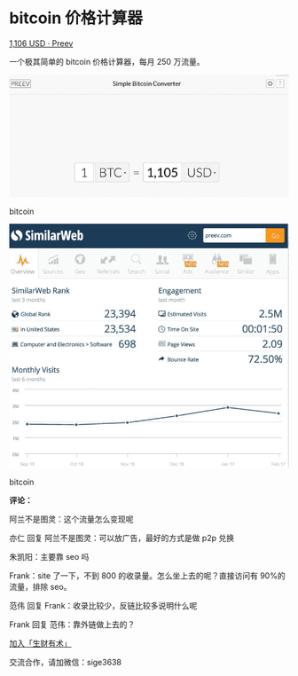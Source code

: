 # bitcoin 价格计算器

[1,106 USD · Preev](http://preev.com/)

一个极其简单的 bitcoin 价格计算器，每月 250 万流量。

![](img/26f0aecc727257a651f5a5e4fd803e1d.jpg)

bitcoin

![](img/5ddea2d6fc3138136099ac6a332b081f.jpg)

bitcoin

**评论：**

阿兰不是图灵：这个流量怎么变现呢

亦仁 回复 阿兰不是图灵：可以放广告，最好的方式是做 p2p 兑换

朱凯阳：主要靠 seo 吗

Frank：site 了一下，不到 800 的收录量。怎么坐上去的呢？直接访问有 90%的流量，排除 seo。

范伟 回复 Frank：收录比较少，反链比较多说明什么呢

Frank 回复 范伟：靠外链做上去的？

[加入「生财有术」](https://www.ilangcai.com/jiaru/)

交流合作，请加微信：sige3638